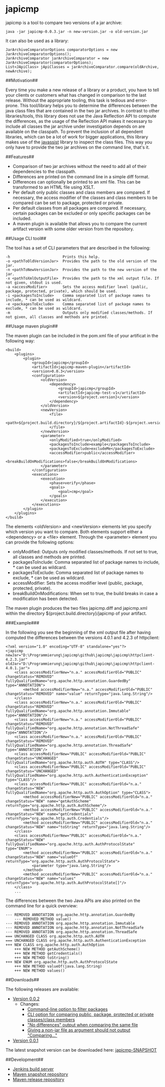 japicmp
=======

japicmp is a tool to compare two versions of a jar archive:

    java -jar japicmp-0.0.3.jar -n new-version.jar -o old-version.jar

It can also be used as a library:

    JarArchiveComparatorOptions comparatorOptions = new JarArchiveComparatorOptions();
	JarArchiveComparator jarArchiveComparator = new JarArchiveComparator(comparatorOptions);
    List<JApiClass> jApiClasses = jarArchiveComparator.compare(oldArchive, newArchive);

##Motivation##

Every time you make a new release of a library or a product, you have to tell your clients or customers what
has changed in comparison to the last release. Without the appropriate tooling, this task is tedious and error-prone.
This tool/library helps you to determine the differences between the java class files that are contained in the two
jar archives.
In contrast to other libraries/tools, this library does not use the Java Reflection API to compute
the differences, as the usage of the Reflection API makes it necessary to include all classes the jar archive under
investigation depends on are available on the classpath. To prevent the inclusion of all dependent libraries, which
can be a lot of work for bigger applications, this library makes use of the [javassist](http://www.csg.ci.i.u-tokyo.ac.jp/~chiba/javassist/)
library to inspect the class files. This way you only have to provide the two jar archives on the command line, that's it.

##Features##

* Comparison of two jar archives without the need to add all of their dependencies to the classpath.
* Differences are printed on the command line in a simple diff format.
* Differences can optionally be printed to an xml file. This can be transformed to an HTML file using XSLT.
* Per default only public classes and class members are compared. If necessary, the access modifier of the classes and class members to be
  compared can be set to package, protected or private.
* Per default classes from all packages are compared. If necessary, certain packages can be excluded or only specific packages can be included.
* A maven plugin is available that allows you to compare the current artifact version with some older version from the repository.

##Usage CLI tool##

The tool has a set of CLI parameters that are described in the following:

    -h                        Prints this help.
    -o <pathToOldVersionJar>  Provides the path to the old version of the jar.
    -n <pathToNewVersionJar>  Provides the path to the new version of the jar.
    -x <pathToXmlOutputFile>  Provides the path to the xml output file. If not given, stdout is used.
    -a <accessModifier>       Sets the access modifier level (public, package, protected, private), which should be used.
    -i <packagesToInclude>    Comma separated list of package names to include, * can be used as wildcard.
    -e <packagesToExclude>    Comma separated list of package names to exclude, * can be used as wildcard.
    -m                        Outputs only modified classes/methods. If not given, all classes and methods are printed.
    
##Usage maven plugin##

The maven plugin can be included in the pom.xml file of your artificat in the following way:

    <build>
        <plugins>
            <plugin>
                <groupId>japicmp</groupId>
                <artifactId>japicmp-maven-plugin</artifactId>
                <version>0.0.3</version>
                <configuration>
                    <oldVersion>
                        <dependency>
                            <groupId>japicmp</groupId>
                            <artifactId>japicmp-test-v1</artifactId>
                            <version>${project.version}</version>
                        </dependency>
                    </oldVersion>
                    <newVersion>
                        <file>
                            <path>${project.build.directory}/${project.artifactId}-${project.version}.jar</path>
                        </file>
                    </newVersion>
                    <parameter>
                        <onlyModified>true</onlyModified>
                        <packagesToInclude>example</packagesToInclude>
                        <packagesToExclude>excludeMe</packagesToExclude>
                        <accessModifier>public</accessModifier>
                        <breakBuildOnModifications>false</breakBuildOnModifications>
                    </parameter>
                </configuration>
                <executions>
                    <execution>
                        <phase>verify</phase>
                        <goals>
                            <goal>cmp</goal>
                        </goals>
                    </execution>
                </executions>
            </plugin>
        </plugins>
    </build>
    
The elements &lt;oldVersion&gt; and &lt;newVersion&gt; elements let you specify which version you want to compare. Both elements
 support either a &lt;dependency&gt; or a &lt;file&gt; element. Through the &lt;parameter&gt; element you can provide the following options:
  
* onlyModified: Outputs only modified classes/methods. If not set to true, all classes and methods are printed.
* packagesToInclude: Comma separated list of package names to include, * can be used as wildcard.
* packagesToExclude: Comma separated list of package names to exclude, * can be used as wildcard.
* accessModifier: Sets the access modifier level (public, package, protected, private).
* breakBuildOnModifications: When set to true, the build breaks in case a modification has been detected.

The maven plugin produces the two files japicmp.diff and japicmp.xml within the directory ${project.build.directory}/japicmp
of your artifact.
	
###Example###

In the following you see the beginning of the xml output file after having computed the differences between the versions 4.0.1 and 4.2.3 of httpclient:

    <?xml version="1.0" encoding="UTF-8" standalone="yes"?>
    <japicmp newJar="D:\Programmierung\japicmp\github\japicmp\japicmp\httpclient-4.2.3.jar" oldJar="D:\Programmierung\japicmp\github\japicmp\japicmp\httpclient-4.0.1.jar">
        <class accessModifierNew="n.a." accessModifierOld="PUBLIC" changeStatus="REMOVED" fullyQualifiedName="org.apache.http.annotation.GuardedBy" type="ANNOTATION">
            <method accessModifierNew="n.a." accessModifierOld="PUBLIC" changeStatus="REMOVED" name="value" returnType="java.lang.String"/>
        </class>
        <class accessModifierNew="n.a." accessModifierOld="PUBLIC" changeStatus="REMOVED" fullyQualifiedName="org.apache.http.annotation.Immutable" type="ANNOTATION"/>
        <class accessModifierNew="n.a." accessModifierOld="PUBLIC" changeStatus="REMOVED" fullyQualifiedName="org.apache.http.annotation.NotThreadSafe" type="ANNOTATION"/>
        <class accessModifierNew="n.a." accessModifierOld="PUBLIC" changeStatus="REMOVED" fullyQualifiedName="org.apache.http.annotation.ThreadSafe" type="ANNOTATION"/>
        <class accessModifierNew="PUBLIC" accessModifierOld="PUBLIC" changeStatus="UNCHANGED" fullyQualifiedName="org.apache.http.auth.AUTH" type="CLASS"/>
        <class accessModifierNew="PUBLIC" accessModifierOld="PUBLIC" changeStatus="UNCHANGED" fullyQualifiedName="org.apache.http.auth.AuthenticationException" type="CLASS"/>
        <class accessModifierNew="PUBLIC" accessModifierOld="n.a." changeStatus="NEW" fullyQualifiedName="org.apache.http.auth.AuthOption" type="CLASS">
            <method accessModifierNew="PUBLIC" accessModifierOld="n.a." changeStatus="NEW" name="getAuthScheme" returnType="org.apache.http.auth.AuthScheme"/>
            <method accessModifierNew="PUBLIC" accessModifierOld="n.a." changeStatus="NEW" name="getCredentials" returnType="org.apache.http.auth.Credentials"/>
            <method accessModifierNew="PUBLIC" accessModifierOld="n.a." changeStatus="NEW" name="toString" returnType="java.lang.String"/>
        </class>
        <class accessModifierNew="PUBLIC" accessModifierOld="n.a." changeStatus="NEW" fullyQualifiedName="org.apache.http.auth.AuthProtocolState" type="ENUM">
            <method accessModifierNew="PUBLIC" accessModifierOld="n.a." changeStatus="NEW" name="valueOf" returnType="org.apache.http.auth.AuthProtocolState">
                <parameter type="java.lang.String"/>
            </method>
            <method accessModifierNew="PUBLIC" accessModifierOld="n.a." changeStatus="NEW" name="values" returnType="org.apache.http.auth.AuthProtocolState[]"/>
        </class>
		...

The differences between the two Java APIs are also printed on the command line for a quick overview:

    --- REMOVED ANNOTATION org.apache.http.annotation.GuardedBy
        --- REMOVED METHOD value()
    --- REMOVED ANNOTATION org.apache.http.annotation.Immutable
    --- REMOVED ANNOTATION org.apache.http.annotation.NotThreadSafe
    --- REMOVED ANNOTATION org.apache.http.annotation.ThreadSafe
    === UNCHANGED CLASS org.apache.http.auth.AUTH
    === UNCHANGED CLASS org.apache.http.auth.AuthenticationException
    +++ NEW CLASS org.apache.http.auth.AuthOption
        +++ NEW METHOD getAuthScheme()
        +++ NEW METHOD getCredentials()
        +++ NEW METHOD toString()
    +++ NEW ENUM org.apache.http.auth.AuthProtocolState
        +++ NEW METHOD valueOf(java.lang.String)
        +++ NEW METHOD values()

##Downloads##

The following releases are available:

* [Version 0.0.2](https://github.com/siom79/japicmp/releases/tag/japicmp-base-0.0.2)
    * Changes:
        * [Command-line option to filter packages](https://github.com/siom79/japicmp/issues/1)
        * [CLI option for comparing public, package, protected or private classes/class members](https://github.com/siom79/japicmp/issues/2)
        * ["No differences" output when comparing the same file](https://github.com/siom79/japicmp/issues/4)
        * [Giving a non-jar file as argument should not output "Comparing..."](https://github.com/siom79/japicmp/issues/5)
* [Version 0.0.1](https://github.com/siom79/japicmp/releases/tag/japicmp-base-0.0.1)

The latest snapshot version can be downloaded here: [japicmp-SNAPSHOT](http://repository-siom79.forge.cloudbees.com/snapshot/japicmp/japicmp/)

##Development##

* [Jenkins build server](https://siom79.ci.cloudbees.com/job/japicmp)
* [Maven snapshot repository](https://repository-siom79.forge.cloudbees.com/snapshot)
* [Maven release repository](https://repository-siom79.forge.cloudbees.com/release)
